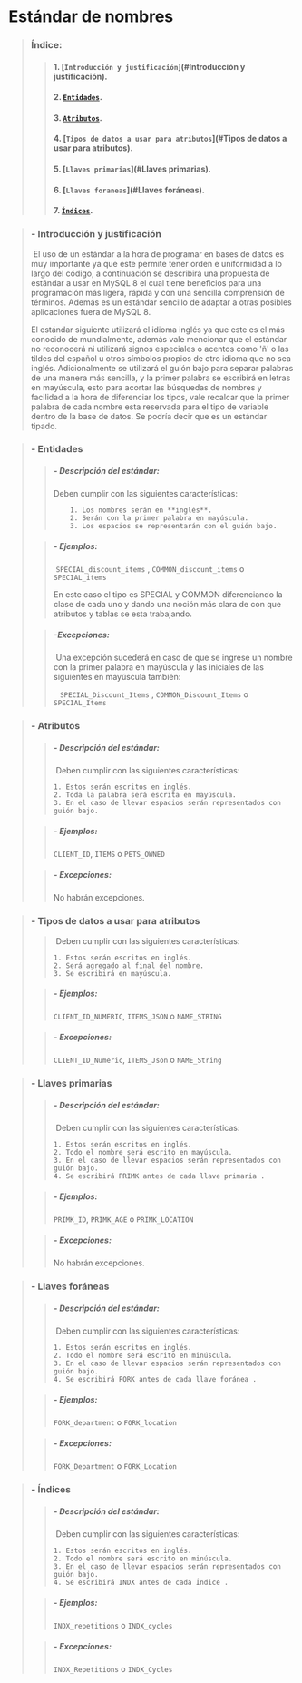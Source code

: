 # Estándar de nombres

> ### Índice:
>
> > #### 1.  [`Introducción y justificación`](#Introducción y justificación).
> >
> > #### 2.  [`Entidades`](#Entidades).
> >
> > #### 3. [`Atributos`](#Atributos).
> >
> > #### 4. [`Tipos de datos a usar para atributos`](#Tipos de datos a usar para atributos).
> >
> > #### 5. [`Llaves primarias`](#Llaves primarias).
> >
> > #### 6. [`Llaves foraneas`](#Llaves foráneas).
> > 
> > #### 7. [`Índices`](#Índices).



<a name= "Introducción y justificación"></a>

> ### - Introducción y justificación
>
> ​	El uso de un estándar a la hora de programar en bases de datos es muy importante ya que este permite tener orden e uniformidad a lo largo del código, a continuación se describirá una propuesta de estándar a usar en MySQL 8 el cual tiene beneficios para una programación más ligera, rápida y con una sencilla comprensión de términos. Además es un estándar sencillo de adaptar a otras posibles aplicaciones fuera de MySQL 8.
>
> El estándar siguiente utilizará el idioma inglés ya que este es el más conocido de mundialmente, además vale mencionar que el estándar no reconocerá ni utilizará signos especiales o acentos como 'ñ' o las tildes del español u otros símbolos propios de otro idioma que no sea inglés. Adicionalmente se utilizará el guión bajo para separar palabras de una manera más sencilla, y la primer palabra se escribirá en letras en mayúscula, esto para acortar las búsquedas de nombres y facilidad a la hora de diferenciar los tipos, vale recalcar que la primer palabra de cada nombre esta reservada para el tipo de variable dentro de la base de datos. Se podría decir que es un estándar tipado.



<a name= "Entidades"></a>



> ### - Entidades
>
> > ##### - Descripción del estándar:
> >
> > Deben cumplir con las siguientes características:
> >
> > 		1. Los nombres serán en **inglés**.
> > 		2. Serán con la primer palabra en mayúscula.
> > 		3. Los espacios se representarán con el guión bajo. 
>
> >##### - Ejemplos:
> >
> >​	`SPECIAL_discount_items` , `COMMON_discount_items` o `SPECIAL_items`
> >
> >En este caso el tipo es SPECIAL y COMMON diferenciando la clase de cada uno y dando una noción más clara de con que atributos y tablas se esta trabajando.
>
> > ##### -Excepciones:
> >
> > ​	Una excepción sucederá en caso de que se ingrese un nombre con la primer palabra en mayúscula y las iniciales de las siguientes en mayúscula también:
> >
> >​	` SPECIAL_Discount_Items` , `COMMON_Discount_Items` o `SPECIAL_Items`



<a name= "Atributos"></a>



> ### - Atributos
>
> > ##### - Descripción del estándar:
> >
> > ​	Deben cumplir con las siguientes características:
> >
> > 	1. Estos serán escritos en inglés.
> > 	2. Toda la palabra será escrita en mayúscula.
> > 	3. En el caso de llevar espacios serán representados con guión bajo.
>
> > ##### - Ejemplos:
> >
> > `CLIENT_ID`, `ITEMS` o `PETS_OWNED`
>
> > ##### - Excepciones:
> >
> > No habrán excepciones.




<a name= "Tipos de datos a usar para atributos"></a>
> ### - Tipos de datos a usar para atributos
>
> > ​	Deben cumplir con las siguientes características:
> >
> > 	1. Estos serán escritos en inglés.
> > 	2. Será agregado al final del nombre.
> > 	3. Se escribirá en mayúscula.
> >    
>
> > ##### - Ejemplos:
> >
> >  `CLIENT_ID_NUMERIC`, `ITEMS_JSON` o `NAME_STRING`
>
> > ##### - Excepciones:
> >
> >  `CLIENT_ID_Numeric`, `ITEMS_Json` o `NAME_String`




<a name= "Llaves primarias"></a>
> ### - Llaves primarias
>
> > ##### - Descripción del estándar:
> >
> > ​	Deben cumplir con las siguientes características:
> >
> > 	1. Estos serán escritos en inglés.
> > 	2. Todo el nombre será escrito en mayúscula.
> > 	3. En el caso de llevar espacios serán representados con guión bajo.
> > 	4. Se escribirá PRIMK antes de cada llave primaria .
> >     
>
> > ##### - Ejemplos:
> >
> > `PRIMK_ID`, `PRIMK_AGE` o `PRIMK_LOCATION`
>
> > ##### - Excepciones:
> >
> > No habrán excepciones.





<a name= "Llaves foráneas"></a>
>### - Llaves foráneas
>
>> ##### - Descripción del estándar:
>>
> > ​	Deben cumplir con las siguientes características:
> >
> > 	1. Estos serán escritos en inglés.
> > 	2. Todo el nombre será escrito en minúscula.
> > 	3. En el caso de llevar espacios serán representados con guión bajo.
> > 	4. Se escribirá FORK antes de cada llave foránea .
> >  
>
>> ##### - Ejemplos:
>>
>> `FORK_department` o `FORK_location`
>
>> ##### - Excepciones:
>>
>> `FORK_Department` o `FORK_Location`





<a name= "Índices"></a>
> ### - Índices
>
> > ##### - Descripción del estándar:
> >
> > ​	Deben cumplir con las siguientes características:
> >
> > 	1. Estos serán escritos en inglés.
> > 	2. Todo el nombre será escrito en minúscula.
> > 	3. En el caso de llevar espacios serán representados con guión bajo.
> > 	4. Se escribirá INDX antes de cada Índice .
> >    
>
> > ##### - Ejemplos:
> >
> > `INDX_repetitions` o `INDX_cycles`
>
> > ##### - Excepciones:
> >
> >  `INDX_Repetitions` o `INDX_Cycles`
